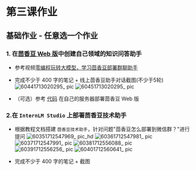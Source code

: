 # 第三课作业
## 基础作业 - 任意选一个作业

### 1. 在[茴香豆 Web 版](https://openxlab.org.cn/apps/detail/tpoisonooo/huixiangdou-web)中创建自己领域的知识问答助手

- 参考视频[零编程玩转大模型，学习茴香豆部署群聊助手](https://www.bilibili.com/video/BV1S2421N7mn)
- 完成不少于 400 字的笔记 + 线上茴香豆助手对话截图(不少于5轮)
![60441713020295_ pic](https://github.com/jabberwockyang/InternLMhomework/assets/52541128/8114de6b-614b-4bc8-a65f-940ca7c90723)
![60451713020295_ pic](https://github.com/jabberwockyang/InternLMhomework/assets/52541128/2c3bada2-8728-47d3-9355-7968bb57671c)


- （可选）参考 [代码](https://github.com/InternLM/HuixiangDou/tree/main/web) 在自己的服务器部署茴香豆 Web 版

### 2.在 `InternLM Studio` 上部署茴香豆技术助手

- 根据教程文档搭建 `茴香豆技术助手`，针对问题"茴香豆怎么部署到微信群？"进行提问
![60351712547969_ pic_hd](https://github.com/jabberwockyang/InternLMhomework/assets/52541128/2717b18e-686f-4bf0-bcd1-2a8e605a24c7)
![60361712547981_ pic](https://github.com/jabberwockyang/InternLMhomework/assets/52541128/5d55dcd7-d530-49b0-9a74-64185b45b5e9)
![60371712547991_ pic](https://github.com/jabberwockyang/InternLMhomework/assets/52541128/5185481e-7ecf-41d6-ba2a-93ca289b81e8)
![60381712556088_ pic](https://github.com/jabberwockyang/InternLMhomework/assets/52541128/6edac645-807a-41c6-91c0-e6b135e7b4b8)
![60391712556256_ pic](https://github.com/jabberwockyang/InternLMhomework/assets/52541128/0f6888d2-8dc4-4b0d-b536-950c193cddaa)
![60401712560641_ pic](https://github.com/jabberwockyang/InternLMhomework/assets/52541128/12c59ec9-1d5e-426e-93dd-d151ef363eeb)

- 完成不少于 400 字的笔记 + 截图

